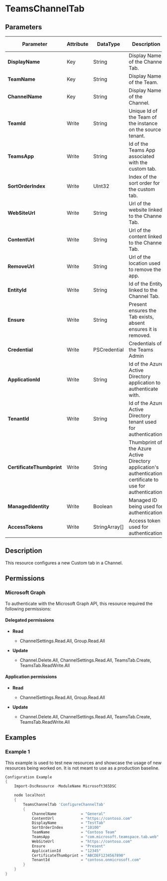 ﻿# TeamsChannelTab

## Parameters

| Parameter | Attribute | DataType | Description | Allowed Values |
| --- | --- | --- | --- | --- |
| **DisplayName** | Key | String | Display Name of the Channel Tab. | |
| **TeamName** | Key | String | Display Name of the Team. | |
| **ChannelName** | Key | String | Display Name of the Channel. | |
| **TeamId** | Write | String | Unique Id of the Team of the instance on the source tenant. | |
| **TeamsApp** | Write | String | Id of the Teams App associated with the custom tab. | |
| **SortOrderIndex** | Write | UInt32 | Index of the sort order for the custom tab. | |
| **WebSiteUrl** | Write | String | Url of the website linked to the Channel Tab. | |
| **ContentUrl** | Write | String | Url of the content linked to the Channel Tab. | |
| **RemoveUrl** | Write | String | Url of the location used to remove the app. | |
| **EntityId** | Write | String | Id of the Entity linked to the Channel Tab. | |
| **Ensure** | Write | String | Present ensures the Tab exists, absent ensures it is removed. | `Present`, `Absent` |
| **Credential** | Write | PSCredential | Credentials of the Teams Admin | |
| **ApplicationId** | Write | String | Id of the Azure Active Directory application to authenticate with. | |
| **TenantId** | Write | String | Id of the Azure Active Directory tenant used for authentication. | |
| **CertificateThumbprint** | Write | String | Thumbprint of the Azure Active Directory application's authentication certificate to use for authentication. | |
| **ManagedIdentity** | Write | Boolean | Managed ID being used for authentication. | |
| **AccessTokens** | Write | StringArray[] | Access token used for authentication. | |

## Description

This resource configures a new Custom tab in a Channel.

## Permissions

### Microsoft Graph

To authenticate with the Microsoft Graph API, this resource required the following permissions:

#### Delegated permissions

- **Read**

    - ChannelSettings.Read.All, Group.Read.All

- **Update**

    - Channel.Delete.All, ChannelSettings.Read.All, TeamsTab.Create, TeamsTab.ReadWrite.All

#### Application permissions

- **Read**

    - ChannelSettings.Read.All, Group.Read.All

- **Update**

    - Channel.Delete.All, ChannelSettings.Read.All, TeamsTab.Create, TeamsTab.ReadWrite.All

## Examples

### Example 1

This example is used to test new resources and showcase the usage of new resources being worked on.
It is not meant to use as a production baseline.

```powershell
Configuration Example
{
    Import-DscResource -ModuleName Microsoft365DSC

    node localhost
    {
        TeamsChannelTab 'ConfigureChannelTab'
        {
            ChannelName           = "General"
            ContentUrl            = "https://contoso.com"
            DisplayName           = "TestTab"
            SortOrderIndex        = "10100"
            TeamName              = "Contoso Team"
            TeamsApp              = "com.microsoft.teamspace.tab.web"
            WebSiteUrl            = "https://contoso.com"
            Ensure                = "Present"
            ApplicationId         = "12345"
            CertificateThumbprint = "ABCDEF1234567890"
            TenantId              = "contoso.onmicrosoft.com"
        }
    }
}
```

